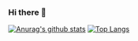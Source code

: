 ### Hi there 👋
[![Anurag's github stats](https://github-readme-stats.vercel.app/api?username=cwjokaka)](https://github.com/anuraghazra/github-readme-stats)
[![Top Langs](https://github-readme-stats.vercel.app/api/top-langs/?username=cwjokaka&hide=javascript&layout=compact)](https://github.com/anuraghazra/github-readme-stats)
